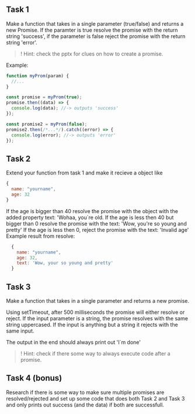 ## Task 1

Make a function that takes in a single parameter (true/false) and
returns a new Promise. If the paramter is true resolve the promise with the return string 'success', if the parameter is false reject the promise with the return string 'error'.

> ! Hint: check the pptx for clues on how to create a promise.

Example:

```javascript
function myProm(param) {
  //...
}

const promise = myProm(true);
promise.then((data) => {
  console.log(data); //-> outputs 'success'
});

const promise2 = myProm(false);
promise2.then(/*...*/).catch((error) => {
  console.log(error); //-> outputs 'error'
});
```

## Task 2

Extend your function from task 1 and make it recieve a object like

```javascript
{
  name: "yourname",
  age: 32
}
```

If the age is bigger than 40 resolve the promise with the object with the added property text: 'Wohaa, you´re old. If the age is less then 40 but bigger than 0 resolve the promise with the text: 'Wow, you're so young and pretty'
If the age is less then 0, reject the promise with the text: 'Invalid age'
Example result from resolve:

```javascript
  {
    name: "yourname",
    age: 32,
    text: 'Wow, your so young and pretty'
  }
```

## Task 3

Make a function that takes in a single parameter and returns
a new promise.

Using setTimeout, after 500 milliseconds the promise will either
resolve or reject. If the input parameter is a string, the promise
resolves with the same string uppercased. If the input is anything
but a string it rejects with the same input.

The output in the end should always print out 'I`m done'

> ! Hint: check if there some way to always execute code after a promise.

## Task 4 (bonus)

Research if there is some way to make sure multiple promises are resolved/rejected and set up some code that does both Task 2 and Task 3 and only prints out success (and the data) if both are successfull.
